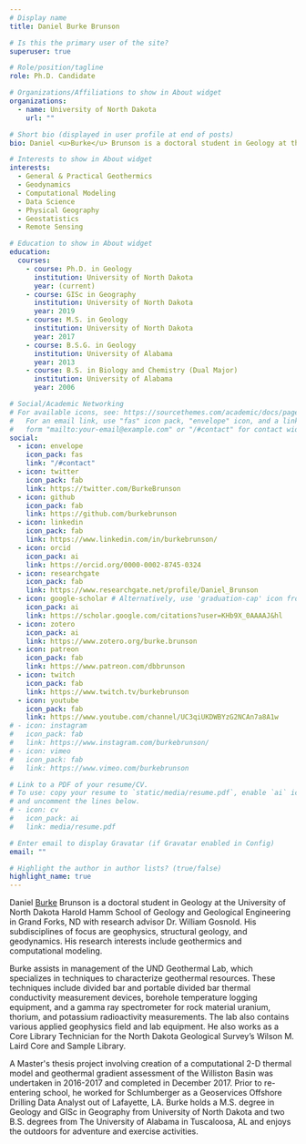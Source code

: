 ```yaml
---
# Display name
title: Daniel Burke Brunson

# Is this the primary user of the site?
superuser: true

# Role/position/tagline
role: Ph.D. Candidate

# Organizations/Affiliations to show in About widget
organizations:
  - name: University of North Dakota
    url: ""

# Short bio (displayed in user profile at end of posts)
bio: Daniel <u>Burke</u> Brunson is a doctoral student in Geology at the University of North Dakota Harold Hamm School of Geology and Geological Engineering in Grand Forks, ND.

# Interests to show in About widget
interests:
  - General & Practical Geothermics
  - Geodynamics
  - Computational Modeling
  - Data Science
  - Physical Geography
  - Geostatistics
  - Remote Sensing

# Education to show in About widget
education:
  courses:
    - course: Ph.D. in Geology
      institution: University of North Dakota
      year: (current)
    - course: GISc in Geography
      institution: University of North Dakota
      year: 2019
    - course: M.S. in Geology
      institution: University of North Dakota
      year: 2017
    - course: B.S.G. in Geology
      institution: University of Alabama
      year: 2013
    - course: B.S. in Biology and Chemistry (Dual Major)
      institution: University of Alabama
      year: 2006

# Social/Academic Networking
# For available icons, see: https://sourcethemes.com/academic/docs/page-builder/#icons
#   For an email link, use "fas" icon pack, "envelope" icon, and a link in the
#   form "mailto:your-email@example.com" or "/#contact" for contact widget.
social:
  - icon: envelope
    icon_pack: fas
    link: "/#contact"
  - icon: twitter
    icon_pack: fab
    link: https://twitter.com/BurkeBrunson
  - icon: github
    icon_pack: fab
    link: https://github.com/burkebrunson
  - icon: linkedin
    icon_pack: fab
    link: https://www.linkedin.com/in/burkebrunson/
  - icon: orcid
    icon_pack: ai
    link: https://orcid.org/0000-0002-8745-0324
  - icon: researchgate
    icon_pack: fab
    link: https://www.researchgate.net/profile/Daniel_Brunson
  - icon: google-scholar # Alternatively, use 'graduation-cap' icon from 'fas' icon pack
    icon_pack: ai
    link: https://scholar.google.com/citations?user=KHb9X_0AAAAJ&hl
  - icon: zotero
    icon_pack: ai
    link: https://www.zotero.org/burke.brunson
  - icon: patreon
    icon_pack: fab
    link: https://www.patreon.com/dbbrunson
  - icon: twitch
    icon_pack: fab
    link: https://www.twitch.tv/burkebrunson
  - icon: youtube
    icon_pack: fab
    link: https://www.youtube.com/channel/UC3qiUKDWBYzG2NCAn7a8A1w
# - icon: instagram
#   icon_pack: fab
#   link: https://www.instagram.com/burkebrunson/
# - icon: vimeo
#   icon_pack: fab
#   link: https://www.vimeo.com/burkebrunson

# Link to a PDF of your resume/CV.
# To use: copy your resume to `static/media/resume.pdf`, enable `ai` icons in `params.toml`,
# and uncomment the lines below.
# - icon: cv
#   icon_pack: ai
#   link: media/resume.pdf

# Enter email to display Gravatar (if Gravatar enabled in Config)
email: ""

# Highlight the author in author lists? (true/false)
highlight_name: true
---
```


Daniel <u>Burke</u> Brunson is a doctoral student in Geology at the University of North Dakota Harold Hamm School of Geology and Geological Engineering in Grand Forks, ND with research advisor Dr. William Gosnold. His subdisciplines of focus are geophysics, structural geology, and geodynamics. His research interests include geothermics and computational modeling.

Burke assists in management of the UND Geothermal Lab, which specializes in techniques to characterize geothermal resources. These techniques include divided bar and portable divided bar thermal conductivity measurement devices, borehole temperature logging equipment, and a gamma ray spectrometer for rock material uranium, thorium, and potassium radioactivity measurements. The lab also contains various applied geophysics field and lab equipment. He also works as a Core Library Technician for the North Dakota Geological Survey’s Wilson M. Laird Core and Sample Library.

A Master's thesis project involving creation of a computational 2-D thermal model and geothermal gradient assessment of the Williston Basin was undertaken in 2016-2017 and completed in December 2017. Prior to re-entering school, he worked for Schlumberger as a Geoservices Offshore Drilling Data Analyst out of Lafayette, LA. Burke holds a M.S. degree in Geology and GISc in Geography from University of North Dakota and two B.S. degrees from The University of Alabama in Tuscaloosa, AL and enjoys the outdoors for adventure and exercise activities.
